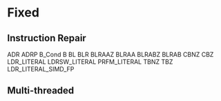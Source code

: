 
# Fixed
## Instruction Repair
  ADR
  ADRP
  B_Cond
  B
  BL
  BLR
  BLRAAZ
  BLRAA
  BLRABZ
  BLRAB
  CBNZ
  CBZ
  LDR_LITERAL
  LDRSW_LITERAL
  PRFM_LITERAL
  TBNZ
  TBZ
  LDR_LITERAL_SIMD_FP
## Multi-threaded

